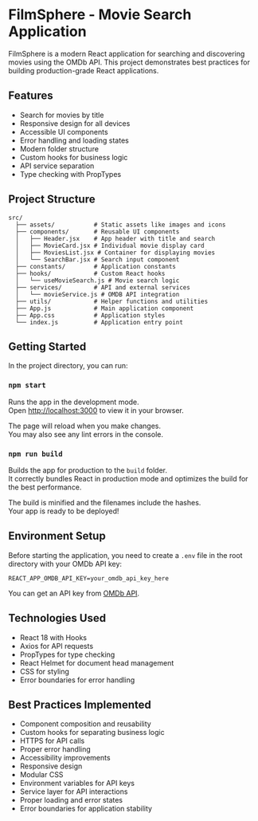 # FilmSphere - Movie Search Application

FilmSphere is a modern React application for searching and discovering movies using the OMDb API. This project demonstrates best practices for building production-grade React applications.

## Features

- Search for movies by title
- Responsive design for all devices
- Accessible UI components
- Error handling and loading states
- Modern folder structure
- Custom hooks for business logic
- API service separation
- Type checking with PropTypes

## Project Structure

```
src/
  ├── assets/           # Static assets like images and icons
  ├── components/       # Reusable UI components
  │   ├── Header.jsx    # App header with title and search
  │   ├── MovieCard.jsx # Individual movie display card
  │   ├── MoviesList.jsx # Container for displaying movies
  │   └── SearchBar.jsx # Search input component
  ├── constants/        # Application constants
  ├── hooks/            # Custom React hooks
  │   └── useMovieSearch.js # Movie search logic
  ├── services/         # API and external services
  │   └── movieService.js # OMDB API integration
  ├── utils/            # Helper functions and utilities
  ├── App.js            # Main application component
  ├── App.css           # Application styles
  └── index.js          # Application entry point
```

## Getting Started

In the project directory, you can run:

### `npm start`

Runs the app in the development mode.\
Open [http://localhost:3000](http://localhost:3000) to view it in your browser.

The page will reload when you make changes.\
You may also see any lint errors in the console.

### `npm run build`

Builds the app for production to the `build` folder.\
It correctly bundles React in production mode and optimizes the build for the best performance.

The build is minified and the filenames include the hashes.\
Your app is ready to be deployed!

## Environment Setup

Before starting the application, you need to create a `.env` file in the root directory with your OMDb API key:

```env
REACT_APP_OMDB_API_KEY=your_omdb_api_key_here
```

You can get an API key from [OMDb API](http://www.omdbapi.com/apikey.aspx).

## Technologies Used

- React 18 with Hooks
- Axios for API requests
- PropTypes for type checking
- React Helmet for document head management
- CSS for styling
- Error boundaries for error handling

## Best Practices Implemented

- Component composition and reusability
- Custom hooks for separating business logic
- HTTPS for API calls
- Proper error handling
- Accessibility improvements
- Responsive design
- Modular CSS
- Environment variables for API keys
- Service layer for API interactions
- Proper loading and error states
- Error boundaries for application stability
